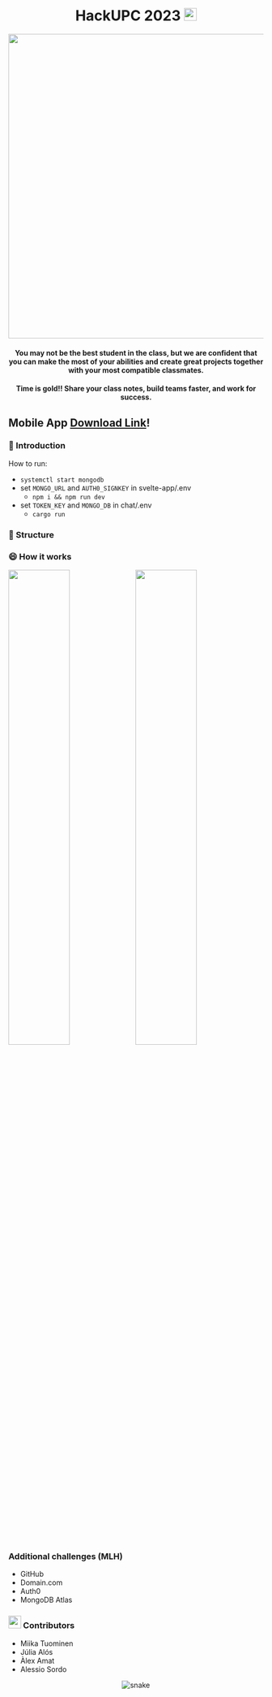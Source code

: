 <div align="center">
<h1 align="center">HackUPC 2023     <img src="https://github.com/discapes/hackupc2023/blob/master/assets/biene.svg" width="25"></h1>
 
<img src="https://github.com/discapes/hackupc2023/blob/master/assets/icon.PNG" width="600">
<h4 align="center">You may not be the best student in the class, but we are confident that you can make the most of your abilities and create great projects together with your most compatible classmates.</h4>
  <h4 align="center">Time is gold!! Share your class notes, build teams faster, and work for success.</h4>
</div>

<h2>Mobile App  <a href="" >Download Link</a>!</h2>

</div>

### 👋 Introduction

How to run:

- `systemctl start mongodb`
- set `MONGO_URL` and `AUTH0_SIGNKEY` in svelte-app/.env
  - `npm i && npm run dev`
- set `TOKEN_KEY` and `MONGO_DB` in chat/.env
  - `cargo run`

### 📝 Structure

### 😄 How it works

<div>
 <img src = "https://github.com/discapes/hackupc2023/blob/master/assets/Auth0_login.gif" width = 49%>
 <img src = "https://github.com/discapes/hackupc2023/blob/master/assets/courses.gif" width = 49%>
 </div>

### Additional challenges (MLH)

- GitHub
- Domain.com
- Auth0
- MongoDB Atlas

### <img src = "https://github.com/discapes/hackupc2023/blob/master/assets/about_me.gif" width = 25px> Contributors

- Miika Tuominen
- Júlia Alós
- Àlex Amat
- Alessio Sordo

<div align="center">
  <img  src="https://github.com/discapes/hackupc2023/blob/master/assets/grid-snake.svg"
       alt="snake" />
</div>
